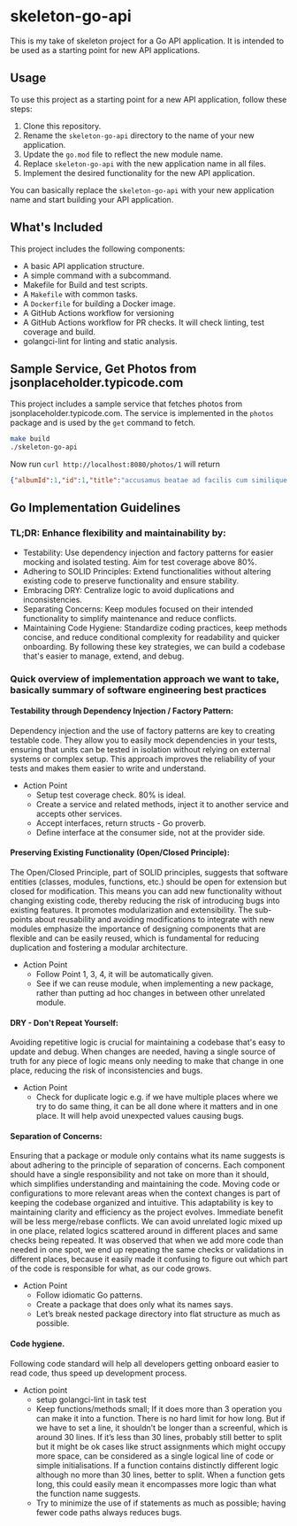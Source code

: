 # skeleton-go-api

This is my take of skeleton project for a Go API application. It is intended to be used as a starting point for new API applications.

## Usage

To use this project as a starting point for a new API application, follow these steps:
1. Clone this repository.
2. Rename the `skeleton-go-api` directory to the name of your new application.
3. Update the `go.mod` file to reflect the new module name.
4. Replace `skeleton-go-api` with the new application name in all files.
5. Implement the desired functionality for the new API application.

You can basically replace the `skeleton-go-api` with your new application name and start building your API application.

## What's Included

This project includes the following components:
- A basic API application structure.
- A simple command with a subcommand.
- Makefile for Build and test scripts.
- A `Makefile` with common tasks.
- A `Dockerfile` for building a Docker image.
- A GitHub Actions workflow for versioning
- A GitHub Actions workflow for PR checks. It will check linting, test coverage and build.
- golangci-lint for linting and static analysis.

## Sample Service, Get Photos from jsonplaceholder.typicode.com

This project includes a sample service that fetches photos from jsonplaceholder.typicode.com. The service is implemented in the `photos` package and is used by the `get` command to fetch.
```bash
make build
./skeleton-go-api
```

Now run `curl http://localhost:8080/photos/1` will return

```json
{"albumId":1,"id":1,"title":"accusamus beatae ad facilis cum similique qui sunt","url":"https://via.placeholder.com/600/92c952","thumbnailUrl":"https://via.placeholder.com/150/92c952"}%
```

## Go Implementation Guidelines 

### TL;DR: Enhance flexibility and maintainability by:
- Testability: Use dependency injection and factory patterns for easier mocking and isolated testing. Aim for test coverage above 80%.
- Adhering to SOLID Principles: Extend functionalities without altering existing code to preserve functionality and ensure stability.
- Embracing DRY: Centralize logic to avoid duplications and inconsistencies.
- Separating Concerns: Keep modules focused on their intended functionality to simplify maintenance and reduce conflicts.
- Maintaining Code Hygiene: Standardize coding practices, keep methods concise, and reduce conditional complexity for readability and quicker onboarding.
By following these key strategies, we can build a codebase that's easier to manage, extend, and debug.

### Quick overview of implementation approach we want to take, basically summary of software engineering best practices 

#### Testability through Dependency Injection / Factory Pattern:
Dependency injection and the use of factory patterns are key to creating testable code. They allow you to easily mock dependencies in your tests, ensuring that units can be tested in isolation without relying on external systems or complex setup. This approach improves the reliability of your tests and makes them easier to write and understand.
- Action Point
    - Setup test coverage check. 80% is ideal.
    - Create a service and related methods, inject it to another service and accepts other services.
    - Accept interfaces, return structs - Go proverb.
    - Define interface at the consumer side, not at the provider side.

#### Preserving Existing Functionality (Open/Closed Principle):
The Open/Closed Principle, part of SOLID principles, suggests that software entities (classes, modules, functions, etc.) should be open for extension but closed for modification. This means you can add new functionality without changing existing code, thereby reducing the risk of introducing bugs into existing features. It promotes modularization and extensibility.
    The sub-points about reusability and avoiding modifications to integrate with new modules emphasize the importance of designing components that are flexible and can be easily reused, which is fundamental for reducing duplication and fostering a modular architecture.
- Action Point
    - Follow Point 1, 3, 4, it will be automatically given.
    - See if we can reuse module, when implementing a new package, rather than putting ad hoc changes in between other unrelated module.

#### DRY - Don't Repeat Yourself:
Avoiding repetitive logic is crucial for maintaining a codebase that's easy to update and debug. When changes are needed, having a single source of truth for any piece of logic means only needing to make that change in one place, reducing the risk of inconsistencies and bugs.
    
- Action Point
  - Check for duplicate logic e.g. if we have multiple places where we try to do same thing, it can be all done where it matters and in one place. It will help avoid unexpected values causing bugs.
      
#### Separation of Concerns:
Ensuring that a package or module only contains what its name suggests is about adhering to the principle of separation of concerns. Each component should have a single responsibility and not take on more than it should, which simplifies understanding and maintaining the code.
Moving code or configurations to more relevant areas when the context changes is part of keeping the codebase organized and intuitive. This adaptability is key to maintaining clarity and efficiency as the project evolves.
Immediate benefit will be less merge/rebase conflicts.
We can avoid unrelated logic mixed up in one place, related logics scattered around in different places and same checks being repeated. It was observed that when we add more code than needed in one spot, we end up repeating the same checks or validations in different places, because it easily made it confusing to figure out which part of the code is responsible for what, as our code grows.
- Action Point
    - Follow idiomatic Go patterns.
    - Create a package that does only what its names says. 
    - Let’s break nested package directory into flat structure as much as possible.

#### Code hygiene.
Following code standard will help all developers getting onboard easier to read code, thus speed up development process.
- Action point
    - setup golangci-lint in task test
    - Keep functions/methods small; If it does more than 3 operation you can make it into a function. There is no hard limit for how long. But if we have to set a line, it shouldn’t be longer than a screenful, which is around 30 lines. If it’s less than 30 lines, probably still better to split but it might be ok cases like struct assignments which might occupy more space, can be considered as a single logical line of code or simple initialisations. If a function contains distinctly different logic although no more than 30 lines, better to split. When a function gets long, this could easily mean it encompasses more logic than what the function name suggests.
    - Try to minimize the use of if statements as much as possible; having fewer code paths always reduces bugs.
